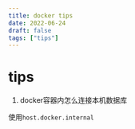 ```yaml
---
title: docker tips
date: 2022-06-24
draft: false
tags: ["tips"]
---
```


# tips

1. docker容器内怎么连接本机数据库
  
  使用`host.docker.internal`


